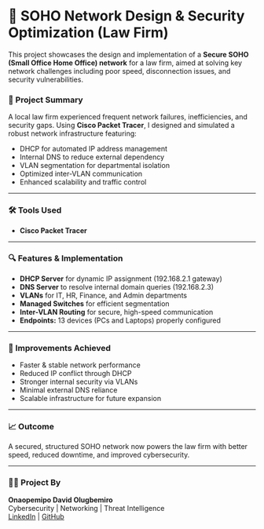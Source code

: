 # 🧰 SOHO Network Design & Security Optimization  (Law Firm)

This project showcases the design and implementation of a **Secure SOHO (Small Office Home Office) network** for a law firm, aimed at solving key network challenges including poor speed, disconnection issues, and security vulnerabilities.

### 📌 Project Summary
A local law firm experienced frequent network failures, inefficiencies, and security gaps. Using **Cisco Packet Tracer**, I designed and simulated a robust network infrastructure featuring:

- DHCP for automated IP address management
- Internal DNS to reduce external dependency
- VLAN segmentation for departmental isolation
- Optimized inter-VLAN communication
- Enhanced scalability and traffic control

---

### 🛠️ Tools Used
- **Cisco Packet Tracer**

---

### 🔍 Features & Implementation
- **DHCP Server** for dynamic IP assignment (192.168.2.1 gateway)
- **DNS Server** to resolve internal domain queries (192.168.2.3)
- **VLANs** for IT, HR, Finance, and Admin departments
- **Managed Switches** for efficient segmentation
- **Inter-VLAN Routing** for secure, high-speed communication
- **Endpoints:** 13 devices (PCs and Laptops) properly configured

---

### 🚀 Improvements Achieved
- Faster & stable network performance
- Reduced IP conflict through DHCP
- Stronger internal security via VLANs
- Minimal external DNS reliance
- Scalable infrastructure for future expansion

---

### 📈 Outcome
A secured, structured SOHO network now powers the law firm with better speed, reduced downtime, and improved cybersecurity.

---

### 👨‍💻 Project By
**Onaopemipo David Olugbemiro**  
Cybersecurity | Networking | Threat Intelligence  
[LinkedIn](https://www.linkedin.com/in/onaopemipo) | [GitHub](https://github.com/itzonaope)
